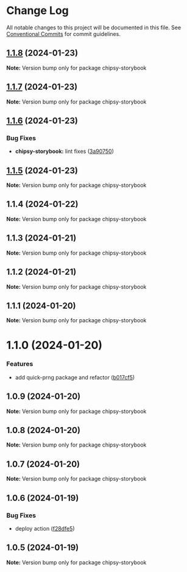 # Change Log

All notable changes to this project will be documented in this file.
See [Conventional Commits](https://conventionalcommits.org) for commit guidelines.

## [1.1.8](https://github.com/lokesh-coder/chipsy/compare/chipsy-storybook@1.1.7...chipsy-storybook@1.1.8) (2024-01-23)

**Note:** Version bump only for package chipsy-storybook

## [1.1.7](https://github.com/lokesh-coder/chipsy/compare/chipsy-storybook@1.1.6...chipsy-storybook@1.1.7) (2024-01-23)

**Note:** Version bump only for package chipsy-storybook

## [1.1.6](https://github.com/lokesh-coder/chipsy/compare/chipsy-storybook@1.1.5...chipsy-storybook@1.1.6) (2024-01-23)

### Bug Fixes

* **chipsy-storybook:** lint fixes ([3a90750](https://github.com/lokesh-coder/chipsy/commit/3a907504c67477a26329dc24262b9a0f4cce0553))

## [1.1.5](https://github.com/lokesh-coder/chipsy/compare/chipsy-storybook@1.1.4...chipsy-storybook@1.1.5) (2024-01-23)

**Note:** Version bump only for package chipsy-storybook

## 1.1.4 (2024-01-22)

**Note:** Version bump only for package chipsy-storybook

## 1.1.3 (2024-01-21)

**Note:** Version bump only for package chipsy-storybook

## 1.1.2 (2024-01-21)

**Note:** Version bump only for package chipsy-storybook

## 1.1.1 (2024-01-20)

**Note:** Version bump only for package chipsy-storybook

# 1.1.0 (2024-01-20)

### Features

- add quick-prng package and refactor ([b017cf5](https://github.com/lokesh-coder/chipsy/commit/b017cf52dc65387bf44b901e61c46ae02c69ff25))

## 1.0.9 (2024-01-20)

**Note:** Version bump only for package chipsy-storybook

## 1.0.8 (2024-01-20)

**Note:** Version bump only for package chipsy-storybook

## 1.0.7 (2024-01-20)

**Note:** Version bump only for package chipsy-storybook

## 1.0.6 (2024-01-19)

### Bug Fixes

- deploy action ([f28dfe5](https://github.com/lokesh-coder/chipsy/commit/f28dfe530eb84ec8c12640fb41d9f99056e98ec2))

## 1.0.5 (2024-01-19)

**Note:** Version bump only for package chipsy-storybook
